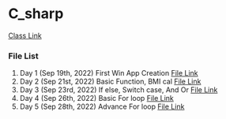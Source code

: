 # C_sharp

[Class Link](https://tzuchunchiu.my.webex.com/meet/teacher995)

### File List
1. Day 1 (Sep 19th, 2022) First Win App Creation [File Link](https://github.com/pokai-huang0828/C_sharp/tree/main/WinApp20220919)
2. Day 2 (Sep 21st, 2022) Basic Function, BMI cal [File Link](https://github.com/pokai-huang0828/C_sharp/tree/main/WinApp20220921)
3. Day 3 (Sep 23rd, 2022) If else, Switch case, And Or [File Link](https://github.com/pokai-huang0828/C_sharp/tree/main/WinApp20220923)
4. Day 4 (Sep 26th, 2022) Basic For loop [File Link](https://github.com/pokai-huang0828/C_sharp/tree/main/WinApp20220926)
5. Day 5 (Sep 28th, 2022) Advance For loop [File Link](https://github.com/pokai-huang0828/C_sharp/tree/main/WinApp20220928)
